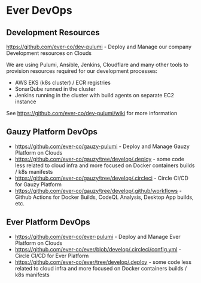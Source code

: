 # Ever DevOps

## Development Resources

https://github.com/ever-co/dev-pulumi - Deploy and Manage our company Development resources on Clouds

We are using Pulumi, Ansible, Jenkins, Cloudflare and many other tools to provision resources required for our development processes:
- AWS EKS (k8s cluster) / ECR registries
- SonarQube runned in the cluster
- Jenkins running in the cluster with build agents on separate EC2 instance

See https://github.com/ever-co/dev-pulumi/wiki for more information

## Gauzy Platform DevOps

- https://github.com/ever-co/gauzy-pulumi - Deploy and Manage Gauzy Platform on Clouds
- https://github.com/ever-co/gauzy/tree/develop/.deploy - some code less related to cloud infra and more focused on Docker containers builds / k8s manifests
- https://github.com/ever-co/gauzy/tree/develop/.circleci - Circle CI/CD for Gauzy Platform
- https://github.com/ever-co/gauzy/tree/develop/.github/workflows - Github Actions for Docker Builds, CodeQL Analysis, Desktop App builds, etc.

## Ever Platform DevOps 

- https://github.com/ever-co/ever-pulumi - Deploy and Manage Ever Platform on Clouds
- https://github.com/ever-co/ever/blob/develop/.circleci/config.yml - Circle CI/CD for Ever Platform
- https://github.com/ever-co/ever/tree/develop/.deploy - some code less related to cloud infra and more focused on Docker containers builds / k8s manifests


